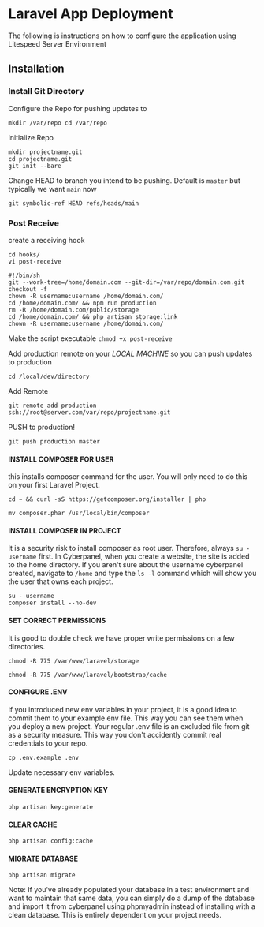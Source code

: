 # Laravel App Deployment
The following is instructions on how to configure the application using Litespeed Server Environment

## Installation

### Install Git Directory

Configure the Repo for pushing updates to

`mkdir /var/repo
cd /var/repo`

Initialize Repo

```
mkdir projectname.git
cd projectname.git
git init --bare
```

Change HEAD to branch you intend to be pushing. Default is `master` but typically we want `main` now

`git symbolic-ref HEAD refs/heads/main`


### Post Receive

create a receiving hook
```
cd hooks/
vi post-receive
```

```
#!/bin/sh
git --work-tree=/home/domain.com --git-dir=/var/repo/domain.com.git checkout -f
chown -R username:username /home/domain.com/
cd /home/domain.com/ && npm run production
rm -R /home/domain.com/public/storage
cd /home/domain.com/ && php artisan storage:link
chown -R username:username /home/domain.com/
```

Make the script executable
`chmod +x post-receive`



Add production remote on your *LOCAL MACHINE* so you can push updates to production

`cd /local/dev/directory`

Add Remote

`git remote add production ssh://root@server.com/var/repo/projectname.git`


PUSH to production!

`git push production master`


#### INSTALL COMPOSER FOR USER

this installs composer command for the user. You will only need to do this on your first Laravel Project.

`cd ~ &&
curl -sS https://getcomposer.org/installer | php`

`mv composer.phar /usr/local/bin/composer`



#### INSTALL COMPOSER IN PROJECT

It is a security risk to install composer as root user. Therefore, always `su - username` first. In Cyberpanel, when you create a website, the site is added to the home directory. If you aren't sure about the username cyberpanel created, navigate to `/home` and type the `ls -l` command which will show you the user that owns each project.

```
su - username
composer install --no-dev
```

#### SET CORRECT PERMISSIONS

It is good to double check we have proper write permissions on a few directories.

`chmod -R 775 /var/www/laravel/storage`

`chmod -R 775 /var/www/laravel/bootstrap/cache`

#### CONFIGURE .ENV

If you introduced new env variables in your project, it is a good idea to commit them to your example env file. This way you can see them when you deploy a new project. Your regular .env file is an excluded file from git as a security measure. This way you don't accidently commit real credentials to your repo.

`cp .env.example .env`

Update necessary env variables.


#### GENERATE ENCRYPTION KEY

`php artisan key:generate`

#### CLEAR CACHE

`php artisan config:cache`

#### MIGRATE DATABASE

`php artisan migrate`

Note: If you've already populated your database in a test environment and want to maintain that same data, you can simply do a dump of the database and import it from cyberpanel using phpmyadmin instead of installing with a clean database. This is entirely dependent on your project needs.
